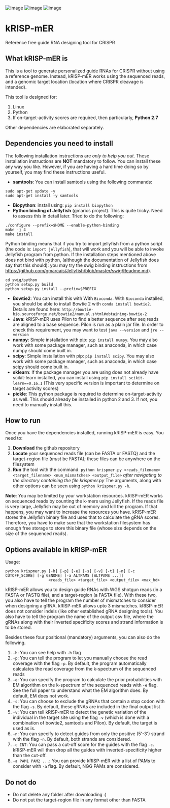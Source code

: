 ![image](https://img.shields.io/badge/%20-linux-orange)
![image](https://img.shields.io/badge/%20-python-blue)
![image](https://img.shields.io/badge/crispr-referencefree-yellowgreen)
# kRISP-mER
Reference free guide RNA designing tool for CRISPR

## What kRISP-mER is
This is a tool to generate personalized guide RNAs for CRISPR without using a reference genome. Instead, kRISP-mER works using the sequenced reads, and a genomic target location (location where CRISPR cleavage is intended).

This tool is designed for:
1. Linux
1. Python
1. If on-target-activity scores are required, then particularly, **Python 2.7**

Other dependencies are elaborated separately.

## Dependencies you need to install
The following installation instructions are _only to help you out_. These installation instructions are **NOT** mandatory to follow. You can install these any way you like. However, if you are having a hard time doing so by yourself, you may find these instructions useful.
* **samtools**: You can install samtools using the following commands:
```shell script
sudo apt-get update -y
sudo apt-get install -y samtools
```
* **Biopython**: install using: `pip install biopython`
* **Python binding of Jellyfish** (gmarics project). This is quite tricky. Need to assess this in detail later. Tried to do the following:
```shell script
./configure --prefix=$HOME --enable-python-binding
make -j 4
make install
```
Python binding means that if you try to import jellyfish from a python script (the code is: `import jellyfish`), that will work and you will be able to invoke Jellyfish program from python.
If the installation steps mentioned above does not bind with python, (although the documentation of Jellyfish does say that this should): you may try the swig binding instructions from https://github.com/gmarcais/Jellyfish/blob/master/swig/Readme.md).
```shell script
cd swig/python
python setup.py build
python setup.py install --prefix=$PREFIX
```
* **Bowtie2**: You can install this with With `Bioconda`. With `Bioconda` installed, you should be able to install Bowtie 2 with `conda install bowtie2`. Details are found here: `http://bowtie-bio.sourceforge.net/bowtie2/manual.shtml#obtaining-bowtie-2`
* **Java**: kRISP-mER uses Pilon to find a better sequence after seq reads are aligned to a base sequence. Pilon is run as a plain jar file. In order to check this requirement, you may want to test `java --version` and `jre --version`
* **numpy**: Simple installation with pip: `pip install numpy`. You may also work with some package manager, such as anaconda, in which case numpy should come built in.
* **scipy**: Simple installation with pip: `pip install scipy`. You may also work with some package manager, such as anaconda, in which case scipy should come built in.
* **sklearn**: If the package manager you are using does not already have scikit-learn installed, you can install using `pip install scikit-learn==0.16.1` (This very specific version is important to determine on target activity scores)
* **pickle**: This python package is required to determine on-target-activity as well. This should already be installed in python 2 and 3. If not, you need to manually install this.

## How to run
Once you have the dependencies installed, running kRISP-mER is easy. You need to:
1. **Download** the github repository
1. **Locate** your sequenced reads file (can be FASTA or FASTQ) and the target-region file (_must_ be FASTA); these files can be anywhere on the filesystem
1. **Run** the tool with the command: `python krispmer.py <reads_filename> <target_filename> <num_mismatches> <output_file>` _after navigating to the directory containing the file krispmer.py_
The arguments, along with other options can be seen using `python krispmer.py -h`.

**Note**: You may be limited by your workstation resources. kRISP-mER works on sequenced reads by counting the k-mers using Jellyfish. If the reads file is very large, Jellyfish may be out of memory and kill the program. If that happens, you may want to increase the resources you have. kRISP-mER stores the Jellyfish binary file and uses that to calculate the gRNA scores. Therefore, you have to make sure that the workstation filesystem has enough free storage to store this binary file (whose size depends on the size of the sequenced reads). 

## Options available in kRISP-mER
Usage:
```shell script
python krispmer.py [-h] [-p] [-e] [-s] [-v] [-t] [-n] [-c CUTOFF_SCORE] [-g GENOME] [-a ALTPAMS [ALTPAMS ...]]
                   <reads_file> <target_file> <output_file> <max_hd>
```
kRISP-mER allows you to design guide RNAs with WGS shotgun reads (in a FASTA or FASTQ file), and a target-region (a FASTA file). With these two, you also have to tell the program the number of mismatches to consider when designing a gRNA. kRISP-mER allows upto 3 mismatches. kRISP-mER does not consider indels (like other established gRNA designing tools). You also have to tell the program the name of the output csv file, where the gRNAs along with their inverted specificity scores and strand information is to be stored.

Besides these four positional (mandatory) arguments, you can also do the following.
1. `-h`: You can see help with `-h` flag
1. `-p`: You can tell the program to let you manually choose the read coverage with the flag `-p`. By default, the program automatically calculates the read coverage from the k-spectrum of the sequenced reads
1. `-e`: You can specify the program to calculate the prior probabilities with EM algorithm on the k-spectrum of the sequenced reads with `-e` flag. See the full paper to understand what the EM algorithm does. By default, EM does not work.
1. `-s`: You can choose to exclude the gRNAs that contain a stop codon with the flag `-s`. By default, these gRNAs are included in the final output list
1. `-v`: You can tell kRISP-mER to detect the genetic variation of the individual in the target site using the flag `-v` (which is done with a combination of bowtie2, samtools and Pilon). By default, the target is used as is.
1. `-n`: You can specify to detect guides from only the positive (5'-3') strand with the flag `-n`. By default, both strands are considered.
1.  `-c INT`: You can pass a cut-off score for the guides with the flag `-c`. kRISP-mER will then drop all the guides with inverted-specificity higher than the cut-off.
1. `-a PAM1 PAM2 ...`: You can provide kRISP-mER with a list of PAMs to consider with `-a` flag. By default, NGG PAMs are considered.

## Do not do
* Do not delete any folder after downloading :)
* Do not put the target-region file in any format other than FASTA